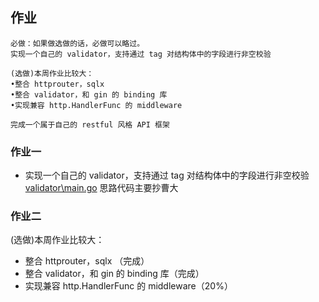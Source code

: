 ## 作业


```作业
必做：如果做选做的话，必做可以略过。
实现一个自己的 validator，支持通过 tag 对结构体中的字段进行非空校验

(选做)本周作业比较大：
•整合 httprouter，sqlx
•整合 validator，和 gin 的 binding 库
•实现兼容 http.HandlerFunc 的 middleware

完成一个属于自己的 restful ⻛格 API 框架
```

### 作业一
- 实现一个自己的 validator，支持通过 tag 对结构体中的字段进行非空校验  
  [validator\main.go](validator\main.go) 思路代码主要抄曹大


### 作业二
(选做)本周作业比较大：
- 整合 httprouter，sqlx （完成）
- 整合 validator，和 gin 的 binding 库（完成）
- 实现兼容 http.HandlerFunc 的 middleware（20%）
